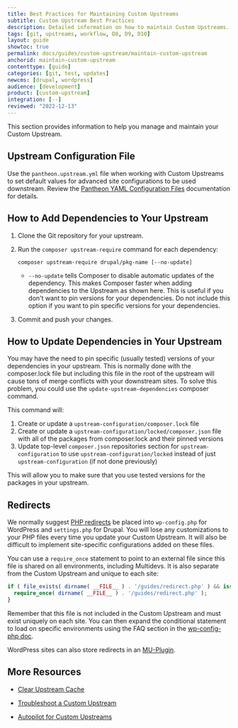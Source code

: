 ```yaml
---
title: Best Practices for Maintaining Custom Upstreams
subtitle: Custom Upstream Best Practices
description: Detailed information on how to maintain Custom Upstreams.
tags: [git, upstreams, workflow, D8, D9, D10]
layout: guide
showtoc: true
permalink: docs/guides/custom-upstream/maintain-custom-upstream
anchorid: maintain-custom-upstream
contenttype: [guide]
categories: [git, test, updates]
newcms: [drupal, wordpress]
audience: [development]
product: [custom-upstream]
integration: [--]
reviewed: "2022-12-13"
---
```


This section provides information to help you manage and maintain your Custom Upstream.

## Upstream Configuration File

Use the `pantheon.upstream.yml` file when working with Custom Upstreams to set default values for advanced site configurations to be used downstream. Review the [Pantheon YAML Configuration Files](/pantheon-yml) documentation for details.

## How to Add Dependencies to Your Upstream

1. Clone the Git repository for your upstream.

1. Run the `composer upstream-require` command for each dependency:

    ```bash{promptUser: user}
    composer upstream-require drupal/pkg-name [--no-update]
    ```

     - `--no-update` tells Composer to disable automatic updates of the dependency. This makes Composer faster when adding dependencies to the Upstream as shown here. This is useful if you don't want to pin versions for your dependencies. Do not include this option if you want to pin specific versions for your dependencies.

1. Commit and push your changes.

## How to Update Dependencies in Your Upstream

You may have the need to pin specific (usually tested) versions of your dependencies in your upstream. This is normally done with the composer.lock file but including this file in the root of the upstream will cause tons of merge conflicts with your downstream sites. To solve this problem, you could use the `update-upstream-dependencies` composer command.

This command will:

1. Create or update a `upstream-configuration/composer.lock` file
1. Create or update a `upstream-configuration/locked/composer.json` file with all of the packages from composer.lock and their pinned versions
1. Update top-level `composer.json` repositories section for `upstream-configuration` to use `upstream-configuration/locked` instead of just `upstream-configuration` (if not done previously)

This will allow you to make sure that you use tested versions for the packages in your upstream.

## Redirects

We normally suggest [PHP redirects](/guides/redirect) be placed into `wp-config.php` for WordPress and `settings.php` for Drupal. You will lose any customizations to your PHP files every time you update your Custom Upstream. It will also be difficult to implement site-specific configurations added on these files.

You can use a `require_once` statement to point to an external file since this file is shared on all environments, including Multidevs. It is also separate from the Custom Upstream and unique to each site:

```php
if ( file_exists( dirname( __FILE__ ) . '/guides/redirect.php' ) && isset( $_ENV['PANTHEON_ENVIRONMENT'] ) ) {
  require_once( dirname( __FILE__ ) . '/guides/redirect.php' );
}
```

Remember that this file is not included in the Custom Upstream and must exist uniquely on each site. You can then expand the conditional statement to load on specific environments using the FAQ section in the [wp-config-php doc](/guides/php/wp-config-php#how-can-i-write-logic-based-on-the-pantheon-server-environment).

WordPress sites can also store redirects in an [MU-Plugin](/guides/wordpress-configurations/mu-plugin).

## More Resources

- [Clear Upstream Cache](/terminus/commands/site-upstream-clear-cache)

- [Troubleshoot a Custom Upstream](/guides/custom-upstream/troubleshooting)

- [Autopilot for Custom Upstreams](/guides/autopilot-custom-upstream)

